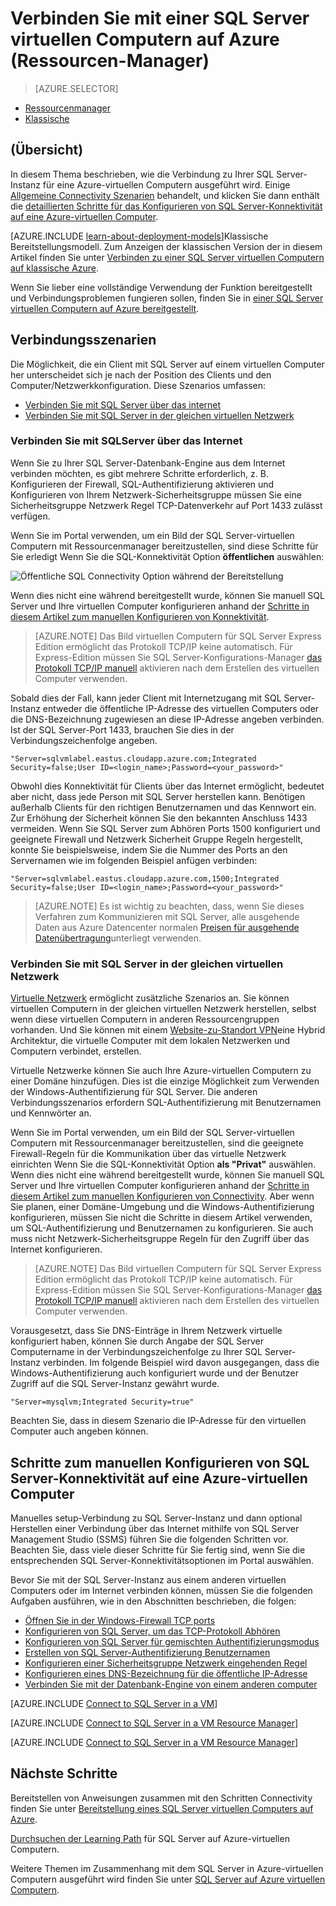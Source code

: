 <properties
    pageTitle="Verbinden mit einer SQL Server virtuellen Computern (Ressourcen-Manager) | Microsoft Azure"
    description="Erfahren Sie, wie die Verbindung mit SQL Server auf einem virtuellen Computer in Azure ausgeführt. In diesem Thema wird das Bereitstellungsmodell klassischen verwendet. Die folgenden Szenarien variieren je nach der Netzwerkkonfiguration und den Speicherort des Clients."
    services="virtual-machines-windows"
    documentationCenter="na"
    authors="rothja"
    manager="jhubbard"    
    tags="azure-resource-manager"/>
<tags
    ms.service="virtual-machines-windows"
    ms.devlang="na"
    ms.topic="article"
    ms.tgt_pltfrm="vm-windows-sql-server"
    ms.workload="infrastructure-services"
    ms.date="09/21/2016"
    ms.author="jroth" />

# <a name="connect-to-a-sql-server-virtual-machine-on-azure-resource-manager"></a>Verbinden Sie mit einer SQL Server virtuellen Computern auf Azure (Ressourcen-Manager)

> [AZURE.SELECTOR]
- [Ressourcenmanager](virtual-machines-windows-sql-connect.md)
- [Klassische](virtual-machines-windows-classic-sql-connect.md)

## <a name="overview"></a>(Übersicht)

In diesem Thema beschrieben, wie die Verbindung zu Ihrer SQL Server-Instanz für eine Azure-virtuellen Computern ausgeführt wird. Einige [Allgemeine Connectivity Szenarien](#connection-scenarios) behandelt, und klicken Sie dann enthält die [detaillierten Schritte für das Konfigurieren von SQL Server-Konnektivität auf eine Azure-virtuellen Computer](#steps-for-manually-configuring-sql-server-connectivity-in-an-azure-vm).

[AZURE.INCLUDE [learn-about-deployment-models](../../includes/learn-about-deployment-models-rm-include.md)]Klassische Bereitstellungsmodell. Zum Anzeigen der klassischen Version der in diesem Artikel finden Sie unter [Verbinden zu einer SQL Server virtuellen Computern auf klassische Azure](virtual-machines-windows-classic-sql-connect.md).

Wenn Sie lieber eine vollständige Verwendung der Funktion bereitgestellt und Verbindungsproblemen fungieren sollen, finden Sie in [einer SQL Server virtuellen Computern auf Azure bereitgestellt](virtual-machines-windows-portal-sql-server-provision.md).

## <a name="connection-scenarios"></a>Verbindungsszenarien

Die Möglichkeit, die ein Client mit SQL Server auf einem virtuellen Computer her unterscheidet sich je nach der Position des Clients und den Computer/Netzwerkkonfiguration. Diese Szenarios umfassen:

- [Verbinden Sie mit SQL Server über das internet](#connect-to-sql-server-over-the-internet)
- [Verbinden Sie mit SQL Server in der gleichen virtuellen Netzwerk](#connect-to-sql-server-in-the-same-virtual-network)

### <a name="connect-to-sql-server-over-the-internet"></a>Verbinden Sie mit SQLServer über das Internet

Wenn Sie zu Ihrer SQL Server-Datenbank-Engine aus dem Internet verbinden möchten, es gibt mehrere Schritte erforderlich, z. B. Konfigurieren der Firewall, SQL-Authentifizierung aktivieren und Konfigurieren von Ihrem Netzwerk-Sicherheitsgruppe müssen Sie eine Sicherheitsgruppe Netzwerk Regel TCP-Datenverkehr auf Port 1433 zulässt verfügen.

Wenn Sie im Portal verwenden, um ein Bild der SQL Server-virtuellen Computern mit Ressourcenmanager bereitzustellen, sind diese Schritte für Sie erledigt Wenn Sie die SQL-Konnektivität Option **öffentlichen** auswählen:

![Öffentliche SQL Connectivity Option während der Bereitstellung](./media/virtual-machines-windows-sql-connect/sql-vm-portal-connectivity.png)

Wenn dies nicht eine während bereitgestellt wurde, können Sie manuell SQL Server und Ihre virtuellen Computer konfigurieren anhand der [Schritte in diesem Artikel zum manuellen Konfigurieren von Konnektivität](#steps-for-manually-configuring-sql-server-connectivity-in-an-azure-vm).

>[AZURE.NOTE] Das Bild virtuellen Computern für SQL Server Express Edition ermöglicht das Protokoll TCP/IP keine automatisch. Für Express-Edition müssen Sie SQL Server-Konfigurations-Manager [das Protokoll TCP/IP manuell](#configure-sql-server-to-listen-on-the-tcp-protocol) aktivieren nach dem Erstellen des virtuellen Computer verwenden.

Sobald dies der Fall, kann jeder Client mit Internetzugang mit SQL Server-Instanz entweder die öffentliche IP-Adresse des virtuellen Computers oder die DNS-Bezeichnung zugewiesen an diese IP-Adresse angeben verbinden. Ist der SQL Server-Port 1433, brauchen Sie dies in der Verbindungszeichenfolge angeben.

    "Server=sqlvmlabel.eastus.cloudapp.azure.com;Integrated Security=false;User ID=<login_name>;Password=<your_password>"

Obwohl dies Konnektivität für Clients über das Internet ermöglicht, bedeutet aber nicht, dass jede Person mit SQL Server herstellen kann. Benötigen außerhalb Clients für den richtigen Benutzernamen und das Kennwort ein. Zur Erhöhung der Sicherheit können Sie den bekannten Anschluss 1433 vermeiden. Wenn Sie SQL Server zum Abhören Ports 1500 konfiguriert und geeignete Firewall und Netzwerk Sicherheit Gruppe Regeln hergestellt, konnte Sie beispielsweise, indem Sie die Nummer des Ports an den Servernamen wie im folgenden Beispiel anfügen verbinden:

    "Server=sqlvmlabel.eastus.cloudapp.azure.com,1500;Integrated Security=false;User ID=<login_name>;Password=<your_password>"

>[AZURE.NOTE] Es ist wichtig zu beachten, dass, wenn Sie dieses Verfahren zum Kommunizieren mit SQL Server, alle ausgehende Daten aus Azure Datencenter normalen [Preisen für ausgehende Datenübertragung](https://azure.microsoft.com/pricing/details/data-transfers/)unterliegt verwenden.

### <a name="connect-to-sql-server-in-the-same-virtual-network"></a>Verbinden Sie mit SQL Server in der gleichen virtuellen Netzwerk

[Virtuelle Netzwerk](../virtual-network/virtual-networks-overview.md) ermöglicht zusätzliche Szenarios an. Sie können virtuellen Computern in der gleichen virtuellen Netzwerk herstellen, selbst wenn diese virtuellen Computern in anderen Ressourcengruppen vorhanden. Und Sie können mit einem [Website-zu-Standort VPN](../vpn-gateway/vpn-gateway-site-to-site-create.md)eine Hybrid Architektur, die virtuelle Computer mit dem lokalen Netzwerken und Computern verbindet, erstellen.

Virtuelle Netzwerke können Sie auch Ihre Azure-virtuellen Computern zu einer Domäne hinzufügen. Dies ist die einzige Möglichkeit zum Verwenden der Windows-Authentifizierung für SQL Server. Die anderen Verbindungsszenarios erfordern SQL-Authentifizierung mit Benutzernamen und Kennwörter an.

Wenn Sie im Portal verwenden, um ein Bild der SQL Server-virtuellen Computern mit Ressourcenmanager bereitzustellen, sind die geeignete Firewall-Regeln für die Kommunikation über das virtuelle Netzwerk einrichten Wenn Sie die SQL-Konnektivität Option **als "Privat"** auswählen. Wenn dies nicht eine während bereitgestellt wurde, können Sie manuell SQL Server und Ihre virtuellen Computer konfigurieren anhand der [Schritte in diesem Artikel zum manuellen Konfigurieren von Connectivity](#steps-for-manually-configuring-sql-server-connectivity-in-an-azure-vm). Aber wenn Sie planen, einer Domäne-Umgebung und die Windows-Authentifizierung konfigurieren, müssen Sie nicht die Schritte in diesem Artikel verwenden, um SQL-Authentifizierung und Benutzernamen zu konfigurieren. Sie auch muss nicht Netzwerk-Sicherheitsgruppe Regeln für den Zugriff über das Internet konfigurieren.

>[AZURE.NOTE] Das Bild virtuellen Computern für SQL Server Express Edition ermöglicht das Protokoll TCP/IP keine automatisch. Für Express-Edition müssen Sie SQL Server-Konfigurations-Manager [das Protokoll TCP/IP manuell](#configure-sql-server-to-listen-on-the-tcp-protocol) aktivieren nach dem Erstellen des virtuellen Computer verwenden.

Vorausgesetzt, dass Sie DNS-Einträge in Ihrem Netzwerk virtuelle konfiguriert haben, können Sie durch Angabe der SQL Server Computername in der Verbindungszeichenfolge zu Ihrer SQL Server-Instanz verbinden. Im folgende Beispiel wird davon ausgegangen, dass die Windows-Authentifizierung auch konfiguriert wurde und der Benutzer Zugriff auf die SQL Server-Instanz gewährt wurde.

    "Server=mysqlvm;Integrated Security=true"

Beachten Sie, dass in diesem Szenario die IP-Adresse für den virtuellen Computer auch angeben können.

## <a name="steps-for-manually-configuring-sql-server-connectivity-in-an-azure-vm"></a>Schritte zum manuellen Konfigurieren von SQL Server-Konnektivität auf eine Azure-virtuellen Computer

Manuelles setup-Verbindung zu SQL Server-Instanz und dann optional Herstellen einer Verbindung über das Internet mithilfe von SQL Server Management Studio (SSMS) führen Sie die folgenden Schritten vor. Beachten Sie, dass viele dieser Schritte für Sie fertig sind, wenn Sie die entsprechenden SQL Server-Konnektivitätsoptionen im Portal auswählen.

Bevor Sie mit der SQL Server-Instanz aus einem anderen virtuellen Computers oder im Internet verbinden können, müssen Sie die folgenden Aufgaben ausführen, wie in den Abschnitten beschrieben, die folgen:

- [Öffnen Sie in der Windows-Firewall TCP ports](#open-tcp-ports-in-the-windows-firewall-for-the-default-instance-of-the-database-engine)
- [Konfigurieren von SQL Server, um das TCP-Protokoll Abhören](#configure-sql-server-to-listen-on-the-tcp-protocol)
- [Konfigurieren von SQL Server für gemischten Authentifizierungsmodus](#configure-sql-server-for-mixed-mode-authentication)
- [Erstellen von SQL Server-Authentifizierung Benutzernamen](#create-sql-server-authentication-logins)
- [Konfigurieren einer Sicherheitsgruppe Netzwerk eingehenden Regel](#configure-a-network-security-group-inbound-rule-for-the-vm)
- [Konfigurieren eines DNS-Bezeichnung für die öffentliche IP-Adresse](#configure-a-dns-label-for-the-public-ip-address)
- [Verbinden Sie mit der Datenbank-Engine von einem anderen computer](#connect-to-the-database-engine-from-another-computer)

[AZURE.INCLUDE [Connect to SQL Server in a VM](../../includes/virtual-machines-sql-server-connection-steps.md)]

[AZURE.INCLUDE [Connect to SQL Server in a VM Resource Manager](../../includes/virtual-machines-sql-server-connection-steps-resource-manager-nsg-rule.md)]

[AZURE.INCLUDE [Connect to SQL Server in a VM Resource Manager](../../includes/virtual-machines-sql-server-connection-steps-resource-manager.md)]

## <a name="next-steps"></a>Nächste Schritte

Bereitstellen von Anweisungen zusammen mit den Schritten Connectivity finden Sie unter [Bereitstellung eines SQL Server virtuellen Computers auf Azure](virtual-machines-windows-portal-sql-server-provision.md).

[Durchsuchen der Learning Path](https://azure.microsoft.com/documentation/learning-paths/sql-azure-vm/) für SQL Server auf Azure-virtuellen Computern.

Weitere Themen im Zusammenhang mit dem SQL Server in Azure-virtuellen Computern ausgeführt wird finden Sie unter [SQL Server auf Azure virtuellen Computern](virtual-machines-windows-sql-server-iaas-overview.md).
